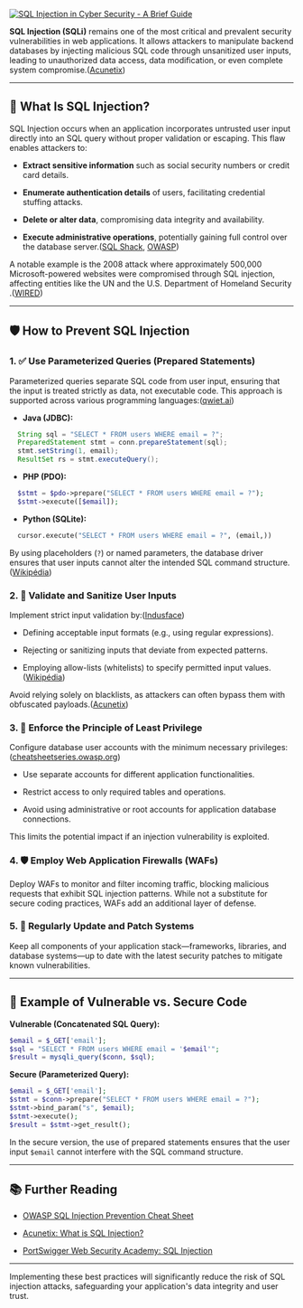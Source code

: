 [![SQL Injection in Cyber Security - A Brief Guide](https://tse4.mm.bing.net/th?id=OIP.BNR1zsxnoiRWZLSfwKhMsgHaHa&pid=Api)](https://www.theknowledgeacademy.com/blog/sql-injection-cyber-security/)

**SQL Injection (SQLi)** remains one of the most critical and prevalent security vulnerabilities in web applications. It allows attackers to manipulate backend databases by injecting malicious SQL code through unsanitized user inputs, leading to unauthorized data access, data modification, or even complete system compromise.([Acunetix](https://www.acunetix.com/websitesecurity/sql-injection/?utm_source=chatgpt.com "What is SQL Injection (SQLi) and How to Prevent Attacks - Acunetix"))

---

## 🚨 What Is SQL Injection?

SQL Injection occurs when an application incorporates untrusted user input directly into an SQL query without proper validation or escaping. This flaw enables attackers to:

- **Extract sensitive information** such as social security numbers or credit card details.
    
- **Enumerate authentication details** of users, facilitating credential stuffing attacks.
    
- **Delete or alter data**, compromising data integrity and availability.
    
- **Execute administrative operations**, potentially gaining full control over the database server.([SQL Shack](https://www.sqlshack.com/using-parameterized-queries-to-avoid-sql-injection/?utm_source=chatgpt.com "Using parameterized queries to avoid SQL injection"), [OWASP](https://owasp.org/www-community/attacks/SQL_Injection?utm_source=chatgpt.com "SQL Injection - OWASP Foundation"))
    

A notable example is the 2008 attack where approximately 500,000 Microsoft-powered websites were compromised through SQL injection, affecting entities like the UN and the U.S. Department of Homeland Security .([WIRED](https://www.wired.com/2008/04/massive-attack-half-a-million-microsoft-powered-sites-hit-with-sql-injection?utm_source=chatgpt.com "Massive Attack: Half A Million Microsoft-Powered Sites Hit With SQL Injection"))

---

## 🛡️ How to Prevent SQL Injection

### 1. ✅ Use Parameterized Queries (Prepared Statements)

Parameterized queries separate SQL code from user input, ensuring that the input is treated strictly as data, not executable code. This approach is supported across various programming languages:([qwiet.ai](https://qwiet.ai/solving-sql-injection-parameterized-queries-vs-stored-procedures/?utm_source=chatgpt.com "Solving SQL Injection: Parameterized Queries vs. Stored Procedures"))

- **Java (JDBC):**
    

```java
  String sql = "SELECT * FROM users WHERE email = ?";
  PreparedStatement stmt = conn.prepareStatement(sql);
  stmt.setString(1, email);
  ResultSet rs = stmt.executeQuery();
```

- **PHP (PDO):**
    

```php
  $stmt = $pdo->prepare("SELECT * FROM users WHERE email = ?");
  $stmt->execute([$email]);
```

- **Python (SQLite):**
    

```python
  cursor.execute("SELECT * FROM users WHERE email = ?", (email,))
```

By using placeholders (`?`) or named parameters, the database driver ensures that user inputs cannot alter the intended SQL command structure.([Wikipédia](https://en.wikipedia.org/wiki/SQL_injection?utm_source=chatgpt.com "SQL injection"))

### 2. 🧪 Validate and Sanitize User Inputs

Implement strict input validation by:([Indusface](https://www.indusface.com/blog/how-to-stop-sql-injection/?utm_source=chatgpt.com "How to Prevent SQL Injection Attacks? | Indusface Blog"))

- Defining acceptable input formats (e.g., using regular expressions).
    
- Rejecting or sanitizing inputs that deviate from expected patterns.
    
- Employing allow-lists (whitelists) to specify permitted input values.([Wikipédia](https://en.wikipedia.org/wiki/SQL_injection?utm_source=chatgpt.com "SQL injection"))
    

Avoid relying solely on blacklists, as attackers can often bypass them with obfuscated payloads.([Acunetix](https://www.acunetix.com/websitesecurity/sql-injection/?utm_source=chatgpt.com "What is SQL Injection (SQLi) and How to Prevent Attacks - Acunetix"))

### 3. 🔐 Enforce the Principle of Least Privilege

Configure database user accounts with the minimum necessary privileges:([cheatsheetseries.owasp.org](https://cheatsheetseries.owasp.org/cheatsheets/SQL_Injection_Prevention_Cheat_Sheet.html?utm_source=chatgpt.com "SQL Injection Prevention - OWASP Cheat Sheet Series"))

- Use separate accounts for different application functionalities.
    
- Restrict access to only required tables and operations.
    
- Avoid using administrative or root accounts for application database connections.
    

This limits the potential impact if an injection vulnerability is exploited.

### 4. 🛡️ Employ Web Application Firewalls (WAFs)

Deploy WAFs to monitor and filter incoming traffic, blocking malicious requests that exhibit SQL injection patterns. While not a substitute for secure coding practices, WAFs add an additional layer of defense.

### 5. 🔄 Regularly Update and Patch Systems

Keep all components of your application stack—frameworks, libraries, and database systems—up to date with the latest security patches to mitigate known vulnerabilities.

---

## 🧪 Example of Vulnerable vs. Secure Code

**Vulnerable (Concatenated SQL Query):**

```php
$email = $_GET['email'];
$sql = "SELECT * FROM users WHERE email = '$email'";
$result = mysqli_query($conn, $sql);
```

**Secure (Parameterized Query):**

```php
$email = $_GET['email'];
$stmt = $conn->prepare("SELECT * FROM users WHERE email = ?");
$stmt->bind_param("s", $email);
$stmt->execute();
$result = $stmt->get_result();
```

In the secure version, the use of prepared statements ensures that the user input `$email` cannot interfere with the SQL command structure.

---

## 📚 Further Reading

- [OWASP SQL Injection Prevention Cheat Sheet](https://cheatsheetseries.owasp.org/cheatsheets/SQL_Injection_Prevention_Cheat_Sheet.html)
    
- [Acunetix: What is SQL Injection?](https://www.acunetix.com/websitesecurity/sql-injection/)
    
- [PortSwigger Web Security Academy: SQL Injection](https://portswigger.net/web-security/sql-injection)
    

---

Implementing these best practices will significantly reduce the risk of SQL injection attacks, safeguarding your application's data integrity and user trust.